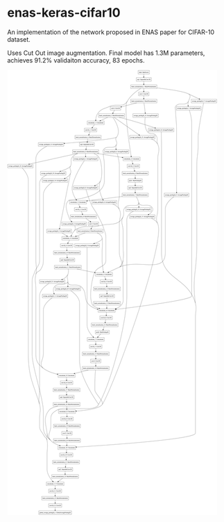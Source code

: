 # enas-keras-cifar10
An implementation of the network proposed in ENAS paper for CIFAR-10 dataset.

Uses Cut Out image augmentation.
Final model has 1.3M parameters, achieves 91.2% validaiton accuracy, 83 epochs.

![model](model.png)